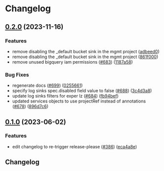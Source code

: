 # Changelog

## [0.2.0](https://github.com/GoogleCloudPlatform/pubsec-declarative-toolkit/compare/solutions/experimentation/core-landing-zone/0.1.0...solutions/experimentation/core-landing-zone/0.2.0) (2023-11-16)


### Features

* remove disabling the _default bucket sink in the mgmt project ([adbeed0](https://github.com/GoogleCloudPlatform/pubsec-declarative-toolkit/commit/adbeed0adf81b34bb201ea97b6aa85aed58a68c4))
* remove disabling the _default bucket sink in the mgmt project ([861f000](https://github.com/GoogleCloudPlatform/pubsec-declarative-toolkit/commit/861f000127f6fe4183bcbe5f2c20eb2d4bb68f67))
* remove unused bigquery iam permissions ([#683](https://github.com/GoogleCloudPlatform/pubsec-declarative-toolkit/issues/683)) ([1187a58](https://github.com/GoogleCloudPlatform/pubsec-declarative-toolkit/commit/1187a58612da6a167500228859ce3eb42e199f0f))


### Bug Fixes

* regenerate docs ([#699](https://github.com/GoogleCloudPlatform/pubsec-declarative-toolkit/issues/699)) ([0255661](https://github.com/GoogleCloudPlatform/pubsec-declarative-toolkit/commit/02556613683625119f74be7a4074d84b2de75b1c))
* specify log sinks spec.disabled field value to false ([#688](https://github.com/GoogleCloudPlatform/pubsec-declarative-toolkit/issues/688)) ([3c4d3a8](https://github.com/GoogleCloudPlatform/pubsec-declarative-toolkit/commit/3c4d3a84243db2dfad3d5c9ce8d833798bdf96d2))
* update log sinks filters for exper lz ([#684](https://github.com/GoogleCloudPlatform/pubsec-declarative-toolkit/issues/684)) ([fb94bef](https://github.com/GoogleCloudPlatform/pubsec-declarative-toolkit/commit/fb94bef6c0d1ba35209db4758d379d5bc2a23115))
* updated services objects to use projectRef instead of annotations ([#678](https://github.com/GoogleCloudPlatform/pubsec-declarative-toolkit/issues/678)) ([896d7c6](https://github.com/GoogleCloudPlatform/pubsec-declarative-toolkit/commit/896d7c6efeeb217faea15db6f39de825ceb17a6e))

## [0.1.0](https://github.com/GoogleCloudPlatform/pubsec-declarative-toolkit/compare/solutions/experimentation/core-landing-zone-v0.0.1...solutions/experimentation/core-landing-zone/0.1.0) (2023-06-02)


### Features

* edit changelog to re-trigger release-please ([#386](https://github.com/GoogleCloudPlatform/pubsec-declarative-toolkit/issues/386)) ([eca4a8e](https://github.com/GoogleCloudPlatform/pubsec-declarative-toolkit/commit/eca4a8e5d610a0a8ea8f34c4470dc663af6abb30))

## Changelog
